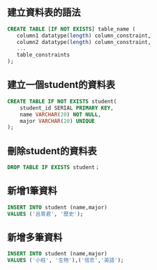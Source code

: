 ## 建立資料表的語法

```sql
CREATE TABLE [IF NOT EXISTS] table_name (
   column1 datatype(length) column_constraint,
   column2 datatype(length) column_constraint,
   ...
   table_constraints
);
```

## 建立一個student的資料表

```sql
CREATE TABLE IF NOT EXISTS student(
    student_id SERIAL PRIMARY KEY,
    name VARCHAR(20) NOT NULL,
    major VARCHAR(20) UNIQUE
);
```

## 刪除student的資料表

```sql
DROP TABLE IF EXISTS student；
```

## 新增1筆資料

```sql
INSERT INTO student (name,major)
VALUES ('呂育君', '歷史');
```

## 新增多筆資料

```sql
INSERT INTO student (name,major)
VALUES ('小柱', '生物'),('信忠','英語');
```